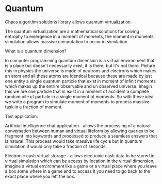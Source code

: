 # Quantum
Chaos algorithm solutions library allows quantum virtualization.

The quantum virtualization are a mathematical solutions for solving entrophy to emergence in a moment of moments, the moment in moments simulation allows massive computation to occur in simulation.

What is a quantum dimension?

In computer programming quantum dimension is a virtual environment that is a place but doesn't necessarily exist, it is there, but it's not there. Picture this in physics the universe is made of neutrons and electrons which makes an atom and all these atoms are identical because these are made by just one entity a single quantum particle that exist in moment of infinit moments which makes up the entrire observable and un observed universe. Imagin this we are one particle that in exist in a moment of accident a complete random pile of particle in a single moment of moments. So with these idea we write a program to simulate moment of moments to process massive task in a fraction of moment.

Test application:

Artificial intelligence chat application - allows the processing of a natural conversation between human and virtual lifeform by allowing queries to be fragment into keywords and processed to produce a seamless answers that is natural. This process would take massive life cycle but in quantum simulation it would only take a fraction of seconds. 

Electronic cash virtual storage - allows electronic cash data to be stored in virtual simulation which can be access by location in the virtual dimension, imagine a virtual environment like a game or a virtual place where you leave a box some where in a game and to access it you need to go back to the exact place where you left the box. 
